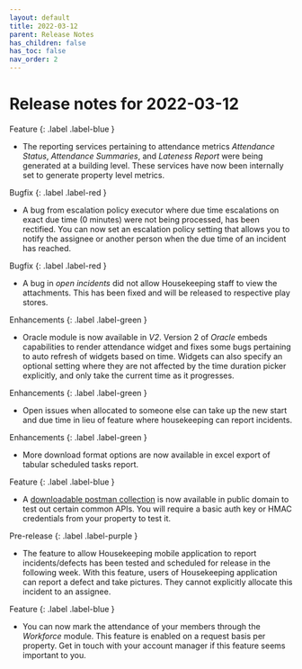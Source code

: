 ```yaml
---
layout: default
title: 2022-03-12
parent: Release Notes
has_children: false
has_toc: false
nav_order: 2
---
```


# Release notes for 2022-03-12

Feature
{: .label .label-blue }
- The reporting services pertaining to attendance metrics *Attendance Status*, *Attendance Summaries*, and *Lateness Report* were being generated at a building level.
These services have now been internally set to generate property level metrics.

Bugfix
{: .label .label-red }
- A bug from escalation policy executor where due time escalations on exact due time (0 minutes) were not being processed, has been rectified.
You can now set an escalation policy setting that allows you to notify the assignee or another person when the due time of an incident has reached.

Bugfix
{: .label .label-red }
- A bug in *open incidents* did not allow Housekeeping staff to view the attachments. This has been fixed and will be released to respective play stores.

Enhancements
{: .label .label-green }
- Oracle module is now available in *V2*. Version 2 of *Oracle* embeds capabilities to render attendance widget and fixes some bugs pertaining to auto refresh of widgets based on time.
Widgets can also specify an optional setting where they are not affected by the time duration picker explicitly, and only take the current time as it progresses.

Enhancements
{: .label .label-green }
- Open issues when allocated to someone else can take up the new start and due time in lieu of feature where housekeeping can report incidents.

Enhancements
{: .label .label-green }
- More download format options are now available in excel export of tabular scheduled tasks report.

Feature
{: .label .label-blue }
- A [downloadable postman collection](https://www.docs.smartclean.io/api_main.html) is now available in public domain to test out certain common APIs.
You will require a basic auth key or HMAC credentials from your property to test it.

Pre-release
{: .label .label-purple }
- The feature to allow Housekeeping mobile application to report incidents/defects has been tested and scheduled for release in the following week.
With this feature, users of Housekeeping application can report a defect and take pictures. They cannot explicitly allocate this incident to an assignee.

Feature
{: .label .label-blue }
- You can now mark the attendance of your members through the *Workforce* module.
This feature is enabled on a request basis per property. Get in touch with your account manager if this feature seems important to you.
